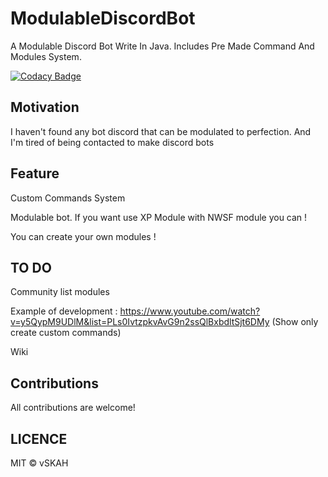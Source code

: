 # ModulableDiscordBot
A Modulable Discord Bot Write In Java. Includes Pre Made Command And Modules System.

[![Codacy Badge](https://api.codacy.com/project/badge/Grade/9e4fc5fdb030429b990b613546518594)](https://app.codacy.com/gh/vSKAH/ModulableDiscordBot?utm_source=github.com&utm_medium=referral&utm_content=vSKAH/ModulableDiscordBot&utm_campaign=Badge_Grade_Settings)

## Motivation 
I haven't found any bot discord that can be modulated to perfection.
And I'm tired of being contacted to make discord bots

## Feature

Custom Commands System

Modulable bot. If you want use XP Module with NWSF module you can !

You can create your own modules !

## TO DO

Community list modules

Example of development : https://www.youtube.com/watch?v=y5QypM9UDlM&list=PLs0IvtzpkvAvG9n2ssQlBxbdltSjt6DMy (Show only create custom commands)

Wiki

## Contributions 
All contributions are welcome!

## LICENCE 
MIT © vSKAH
